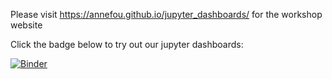 


Please visit https://annefou.github.io/jupyter_dashboards/ for the workshop website

Click the badge below to try out our jupyter dashboards:

[![Binder](https://mybinder.org/badge.svg)](https://mybinder.org/v2/gh/annefou/jupyter_dashboards/gh-pages)
